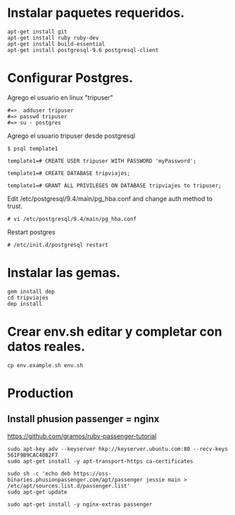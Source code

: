 Instalar paquetes requeridos.
==============================

```
apt-get install git
apt-get install ruby ruby-dev
apt-get install build-essential
apt-get install postgresql-9.6 postgresql-client
```

Configurar Postgres.
====================

Agrego el usuario en linux "tripuser"

``` 
#=>  adduser tripuser
#=> passwd tripuser
#=> su - postgres
```

Agrego el usuario tripuser desde postgresql

```$ psql template1```

```template1=# CREATE USER tripuser WITH PASSWORD 'myPassword';```

```template1=# CREATE DATABASE tripviajes;```

```template1=# GRANT ALL PRIVILEGES ON DATABASE tripviajes to tripuser;```

Edit /etc/postgresql/9.4/main/pg_hba.conf and change auth method to trust.

```# vi /etc/postgresql/9.4/main/pg_hba.conf```

Restart postgres

```# /etc/init.d/postgresql restart```

Instalar las gemas.
===================

```
gem install dep
cd tripviajes
dep install
```

Crear env.sh editar y completar con datos reales.
=================================================

```cp env.example.sh env.sh```

Production
==========

Install phusion passenger = nginx
----------------------------------

https://github.com/gramos/ruby-passenger-tutorial


```
sudo apt-key adv --keyserver hkp://keyserver.ubuntu.com:80 --recv-keys 561F9B9CAC40B2F7
sudo apt-get install -y apt-transport-https ca-certificates

sudo sh -c 'echo deb https://oss-binaries.phusionpassenger.com/apt/passenger jessie main > /etc/apt/sources.list.d/passenger.list'
sudo apt-get update

sudo apt-get install -y nginx-extras passenger
```
